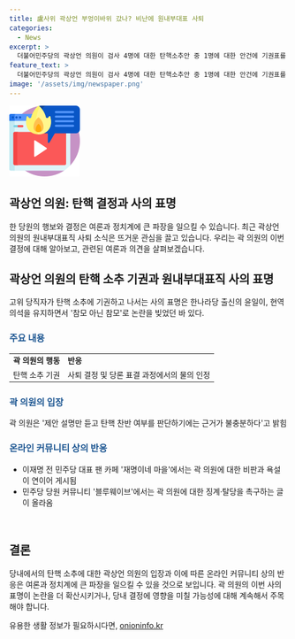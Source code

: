 ```yaml
---
title: 盧사위 곽상언 부엉이바위 갔나? 비난에 원내부대표 사퇴
categories:
  - News
excerpt: >
  더불어민주당의 곽상언 의원이 검사 4명에 대한 탄핵소추안 중 1명에 대한 안건에 기권표를 던져 원내부대표직에서 물러났다. 곽 의원은 당론 표결과 관련하여 물의를 빚었고, 민주당은 주의 조치만 취하기로 결정했다. 해당 결정에 대한 반응은 갈렸는데, 일부는 곽 의원을 지지하는 반면, 다른 이들은 강한 비판을 했다. 곽 의원의 결정은 민주당 내부에서도 갈렸고, 이에 관한 논의가 활발하게 이뤄졌다.
feature_text: >
  더불어민주당의 곽상언 의원이 검사 4명에 대한 탄핵소추안 중 1명에 대한 안건에 기권표를 던져 원내부대표직에서 물러났다. 곽 의원은 당론 표결과 관련하여 물의를 빚었고, 민주당은 주의 조치만 취하기로 결정했다. 해당 결정에 대한 반응은 갈렸는데, 일부는 곽 의원을 지지하는 반면, 다른 이들은 강한 비판을 했다. 곽 의원의 결정은 민주당 내부에서도 갈렸고, 이에 관한 논의가 활발하게 이뤄졌다.
image: '/assets/img/newspaper.png'
---
```


<p><img src="/assets/img/news.png" alt="rentncar 속보" /></p>

<h2>곽상언 의원: 탄핵 결정과 사의 표명</h2>

<p data-ke-size="size16">한 당원의 행보와 결정은 여론과 정치계에 큰 파장을 일으킬 수 있습니다. 최근 곽상언 의원의 원내부대표직 사퇴 소식은 뜨거운 관심을 끌고 있습니다. 우리는 곽 의원의 이번 결정에 대해 알아보고, 관련된 여론과 의견을 살펴보겠습니다. </p>

<h2 data-ke-size="size26">곽상언 의원의 탄핵 소추 기권과 원내부대표직 사의 표명</h2>

<p data-ke-size="size16">고위 당직자가 탄핵 소추에 기권하고 나서는 사의 표명은 한나라당 출신의 윤일이, 현역 의석을 유지하면서 '참모 아닌 참모'로 논란을 빚었던 바 있다.</p>

<h3><b><span style="color: #1a5490;">주요 내용</span></b></h3>

<table>
  <tr>
    <td><b>곽 의원의 행동</b></td>
    <td><b>반응</b></td>
  </tr>
  <tr>
    <td>탄핵 소추 기권</td>
    <td>사퇴 결정 및 당론 표결 과정에서의 물의 인정</td>
  </tr>
</table>

<h3><b><span style="color: #1a5490;">곽 의원의 입장</span></b></h3>

<p data-ke-size="size16">곽 의원은 '제안 설명만 듣고 탄핵 찬반 여부를 판단하기에는 근거가 불충분하다'고 밝힘</p>

<h3><b><span style="color: #1a5490;">온라인 커뮤니티 상의 반응</span></b></h3>

<ul>
  <li>이재명 전 민주당 대표 팬 카페 '재명이네 마을'에서는 곽 의원에 대한 비판과 욕설이 연이어 게시됨</li>
  <li>민주당 당원 커뮤니티 '블루웨이브'에서는 곽 의원에 대한 징계·탈당을 촉구하는 글이 올라옴</li>
</ul>

<p data-ke-size="size16">&nbsp;</p>

<h2 data-ke-size="size26">결론</h2>

<p data-ke-size="size16">당내에서의 탄핵 소추에 대한 곽상언 의원의 입장과 이에 따른 온라인 커뮤니티 상의 반응은 여론과 정치계에 큰 파장을 일으킬 수 있을 것으로 보입니다. 곽 의원의 이번 사의 표명이 논란을 더 확산시키거나, 당내 결정에 영향을 미칠 가능성에 대해 계속해서 주목해야 합니다.</p>
유용한 생활 정보가 필요하시다면, <a href="https://onioninfo.kr" rel="dofollow">onioninfo.kr</a>


